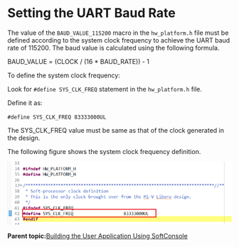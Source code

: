 # Setting the UART Baud Rate

The value of the `BAUD_VALUE_115200` macro in the `hw_platform.h` file must be defined according to the system clock frequency to achieve the UART baud rate of 115200. The baud value is calculated using the following formula.

BAUD\_VALUE = \(CLOCK / \(16 \* BAUD\_RATE\)\) - 1

To define the system clock frequency:

Look for `#define SYS_CLK_FREQ` statement in the `hw_platform.h` file.

Define it as:

`#define SYS_CLK_FREQ 83333000UL`

The SYS\_CLK\_FREQ value must be same as that of the clock generated in the design.

The following figure shows the system clock frequency definition.

![](GUID-EF5BD9A5-34D1-4CE7-9994-9C6BDC021835-low.png "System Clock Frequency Definition")

**Parent topic:**[Building the User Application Using SoftConsole](GUID-C680D538-D263-4D33-B37A-DB0AD0011184.md)

